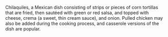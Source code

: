 Chilaquiles, a Mexican dish consisting of strips or pieces of corn tortillas that are fried, then sautéed with green or red salsa, and topped with cheese, crema (a sweet, thin cream sauce), and onion. Pulled chicken may also be added during the cooking process, and casserole versions of the dish are popular.